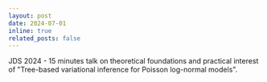 ```yaml
---
layout: post
date: 2024-07-01
inline: true
related_posts: false
---
```


JDS 2024 - 15 minutes talk on theoretical foundations and practical interest of "Tree-based variational inference for Poisson log-normal models".
